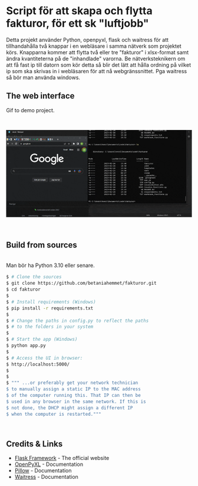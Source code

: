 
# Script för att skapa och flytta fakturor, för ett sk "luftjobb"

Detta projekt använder Python, openpyxl, flask och waitress för att tillhandahålla två knappar i en webläsare i samma nätverk som projektet körs. Knapparna kommer att flytta två eller tre "fakturor" i xlsx-format samt ändra kvantiteterna på de "inhandlade" varorna. Be nätverksteknikern om att få fast ip till datorn som kör detta så blir det lätt att hålla ordning på vilket ip som ska skrivas in i webläsaren för att nå webgränssnittet. Pga waitress så bör man använda windows. 
<br />

## The web interface

Gif to demo project.

<br />

![Website preview](https://github.com/betaniahemmet/fakturor/blob/main/media/demo.gif)

<br />

## Build from sources


<br />
Man bör ha Python 3.10 eller senare.
<br />

```bash
$ # Clone the sources
$ git clone https://github.com/betaniahemmet/fakturor.git
$ cd fakturor
$
$ # Install requirements (Windows)
$ pip install -r requirements.txt
$
$ # Change the paths in config.py to reflect the paths
$ # to the folders in your system
$
$ # Start the app (Windows)
$ python app.py
$
$ # Access the UI in browser: 
$ http://localhost:5000/
$
$
$ """ ...or preferably get your network technician
$ to manually assign a static IP to the MAC address
$ of the computer running this. That IP can then be
$ used in any browser in the same network. If this is
$ not done, the DHCP might assign a different IP
$ when the computer is restarted."""
```

<br />



## Credits & Links

- [Flask Framework](https://www.palletsprojects.com/p/flask/) - The official website
- [OpenPyXL](https://openpyxl.readthedocs.io/en/stable/) - Documentation
- [Pillow](https://pillow.readthedocs.io/en/stable/) - Documentation
- [Waitress](https://docs.pylonsproject.org/projects/waitress/en/stable/index.html) - Documentation

<br />


